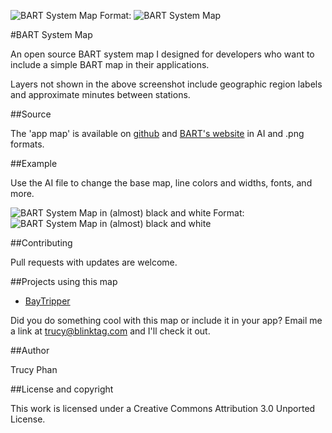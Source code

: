 ![BART System Map](https://raw.github.com/trucy/bart-map/master/etc/BART_cc_map_small.jpg)
Format: ![BART System Map](https://github.com/trucy/bart-map/blob/master/BART_cc_map.png)

#BART System Map

An open source BART system map I designed for developers who want to include a simple BART map in their applications.

Layers not shown in the above screenshot include geographic region labels and approximate minutes between stations.

##Source

The 'app map' is available on [github](https://github.com/trucy/bart-map) and [BART's website](http://www.bart.gov/schedules/developers/maps.aspx) in AI and .png formats.

##Example

Use the AI file to change the base map, line colors and widths, fonts, and more. 

![BART System Map in (almost) black and white ](https://raw.github.com/trucy/bart-map/master/etc/BART_cc_map_bw_small.jpg)
Format: ![BART System Map in (almost) black and white](https://github.com/trucy/bart-map/blob/master/BART_cc_map_bw.png)

##Contributing

Pull requests with updates are welcome.

##Projects using this map

* [BayTripper](http://baytripper.org/)

Did you do something cool with this map or include it in your app? Email me a link at trucy@blinktag.com and I'll check it out.

##Author

Trucy Phan

##License and copyright

This work is licensed under a Creative Commons Attribution 3.0 Unported License.